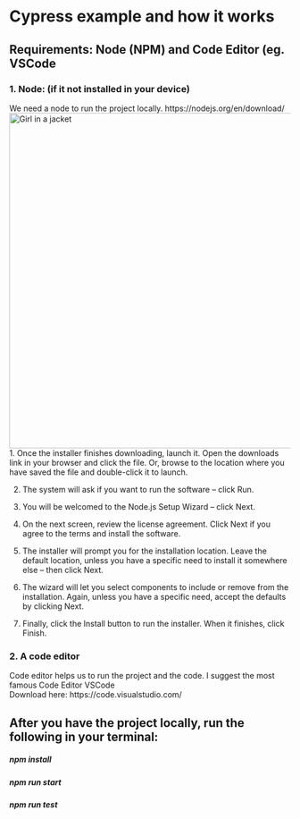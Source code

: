 <h1> Cypress example and how it works </h1>
<h2> Requirements: Node (NPM) and Code Editor (eg. VSCode</h2>
<h3>1.  Node: (if it not installed in your device) </h3>
We need a node to run the project locally.
 https://nodejs.org/en/download/
<img src="https://user-images.githubusercontent.com/97595276/226074838-a546981d-86c0-47a4-ad3d-f9f4b390016d.png" alt="Girl in a jacket" width="800" height="600">
1. Once the installer finishes downloading, launch it. Open the downloads link in your browser and click the file. Or, browse to the location where you have saved the file and double-click it to launch.

2. The system will ask if you want to run the software – click Run.

3. You will be welcomed to the Node.js Setup Wizard – click Next.

4. On the next screen, review the license agreement. Click Next if you agree to the terms and install the software.

5. The installer will prompt you for the installation location. Leave the default location, unless you have a specific need to install it somewhere else – then click Next.

6. The wizard will let you select components to include or remove from the installation. Again, unless you have a specific need, accept the defaults by clicking Next.

7. Finally, click the Install button to run the installer. When it finishes, click Finish.

<h3>2.  A code editor </h3>
Code editor helps us to run the project and the code. I suggest the most famous Code Editor VSCode
</br> Download here: https://code.visualstudio.com/

<h2> After you have the project locally, run the following in your terminal: </h2>

<h5> npm install </h5>
<h5> npm run start </h5>
<h5> npm run test </h5>
